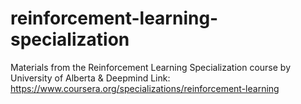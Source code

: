 # reinforcement-learning-specialization
Materials from the Reinforcement Learning Specialization course by University of Alberta &amp; Deepmind
Link: https://www.coursera.org/specializations/reinforcement-learning
